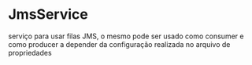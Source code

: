 # JmsService

serviço para usar filas JMS, o mesmo pode ser usado como consumer e como producer a depender da configuração realizada no arquivo de propriedades
